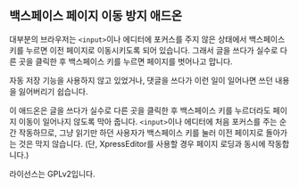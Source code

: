 백스페이스 페이지 이동 방지 애드온
----------------------------------

대부분의 브라우저는 `<input>`이나 에디터에 포커스를 주지 않은 상태에서 백스페이스 키를 누르면 이전 페이지로 이동시키도록 되어 있습니다.
그래서 글을 쓰다가 실수로 다른 곳을 클릭한 후 백스페이스 키를 누르면 페이지를 벗어나고 맙니다.

자동 저장 기능을 사용하지 않고 있었거나, 댓글을 쓰다가 이런 일이 일어나면 쓰던 내용을 잃어버리기 쉽습니다.

이 애드온은 글을 쓰다가 실수로 다른 곳을 클릭한 후 백스페이스 키를 누르더라도 페이지 이동이 일어나지 않도록 막아 줍니다.
`<input>`이나 에디터에 처음 포커스를 주는 순간 작동하므로, 그냥 읽기만 하던 사용자가 백스페이스 키를 눌러 이전 페이지로 돌아가는 것은 막지 않습니다.
(단, XpressEditor를 사용할 경우 페이지 로딩과 동시에 작동합니다.)

라이선스는 GPLv2입니다.
